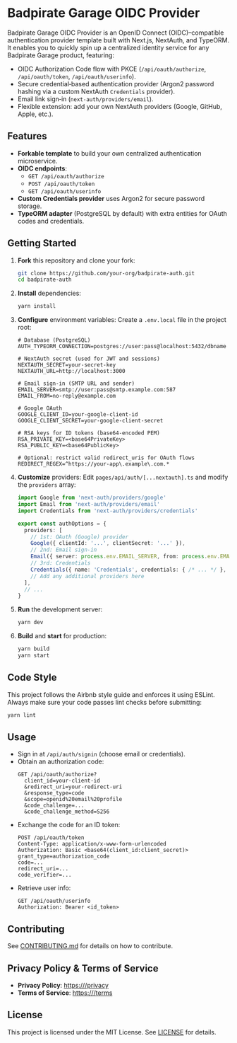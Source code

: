 # Badpirate Garage OIDC Provider

Badpirate Garage OIDC Provider is an OpenID Connect (OIDC)–compatible authentication provider template built with Next.js, NextAuth, and TypeORM. It enables you to quickly spin up a centralized identity service for any Badpirate Garage product, featuring:

- OIDC Authorization Code flow with PKCE (`/api/oauth/authorize`, `/api/oauth/token`, `/api/oauth/userinfo`).
- Secure credential‑based authentication provider (Argon2 password hashing via a custom NextAuth `Credentials` provider).
- Email link sign‑in (`next-auth/providers/email`).
- Flexible extension: add your own NextAuth providers (Google, GitHub, Apple, etc.).

## Features

- **Forkable template** to build your own centralized authentication microservice.
- **OIDC endpoints**:
  - `GET /api/oauth/authorize`
  - `POST /api/oauth/token`
  - `GET /api/oauth/userinfo`
- **Custom Credentials provider** uses Argon2 for secure password storage.
- **TypeORM adapter** (PostgreSQL by default) with extra entities for OAuth codes and credentials.

## Getting Started

1. **Fork** this repository and clone your fork:
   ```sh
   git clone https://github.com/your-org/badpirate-auth.git
   cd badpirate-auth
   ```
2. **Install** dependencies:
   ```sh
   yarn install
   ```
3. **Configure** environment variables:
   Create a `.env.local` file in the project root:
   ```env
   # Database (PostgreSQL)
   AUTH_TYPEORM_CONNECTION=postgres://user:pass@localhost:5432/dbname

   # NextAuth secret (used for JWT and sessions)
   NEXTAUTH_SECRET=your-secret-key
   NEXTAUTH_URL=http://localhost:3000

   # Email sign‑in (SMTP URL and sender)
   EMAIL_SERVER=smtp://user:pass@smtp.example.com:587
   EMAIL_FROM=no-reply@example.com

   # Google OAuth
   GOOGLE_CLIENT_ID=your-google-client-id
   GOOGLE_CLIENT_SECRET=your-google-client-secret

   # RSA keys for ID tokens (base64‑encoded PEM)
   RSA_PRIVATE_KEY=<base64PrivateKey>
   RSA_PUBLIC_KEY=<base64PublicKey>

   # Optional: restrict valid redirect_uris for OAuth flows
   REDIRECT_REGEX=^https://your-app\.example\.com.*
   ```
4. **Customize** providers:
   Edit `pages/api/auth/[...nextauth].ts` and modify the `providers` array:
   ```ts
   import Google from 'next-auth/providers/google'
   import Email from 'next-auth/providers/email'
   import Credentials from 'next-auth/providers/credentials'

   export const authOptions = {
     providers: [
       // 1st: OAuth (Google) provider
       Google({ clientId: '...', clientSecret: '...' }),
       // 2nd: Email sign-in
       Email({ server: process.env.EMAIL_SERVER, from: process.env.EMAIL_FROM }),
       // 3rd: Credentials
       Credentials({ name: 'Credentials', credentials: { /* ... */ }, authorize: /* ... */ }),
       // Add any additional providers here
     ],
     // ...
   }
   ```
5. **Run** the development server:
   ```sh
   yarn dev
   ```
6. **Build** and **start** for production:
   ```sh
   yarn build
   yarn start
   ```

## Code Style

This project follows the Airbnb style guide and enforces it using ESLint. Always make sure your code passes lint checks before submitting:

```sh
yarn lint
```

## Usage

- Sign in at `/api/auth/signin` (choose email or credentials).
- Obtain an authorization code:
  ```
  GET /api/oauth/authorize?
    client_id=your-client-id
    &redirect_uri=your-redirect-uri
    &response_type=code
    &scope=openid%20email%20profile
    &code_challenge=...
    &code_challenge_method=S256
  ```
- Exchange the code for an ID token:
  ```
  POST /api/oauth/token
  Content-Type: application/x-www-form-urlencoded
  Authorization: Basic <base64(client_id:client_secret)>
  grant_type=authorization_code
  code=...
  redirect_uri=...
  code_verifier=...
  ```
- Retrieve user info:
  ```
  GET /api/oauth/userinfo
  Authorization: Bearer <id_token>
  ```

## Contributing

See [CONTRIBUTING.md](CONTRIBUTING.md) for details on how to contribute.

## Privacy Policy & Terms of Service

- **Privacy Policy**: [https://<your-domain>/privacy](https://<your-domain>/privacy)
- **Terms of Service**: [https://<your-domain>/terms](https://<your-domain>/terms)

## License

This project is licensed under the MIT License. See [LICENSE](LICENSE) for details.

